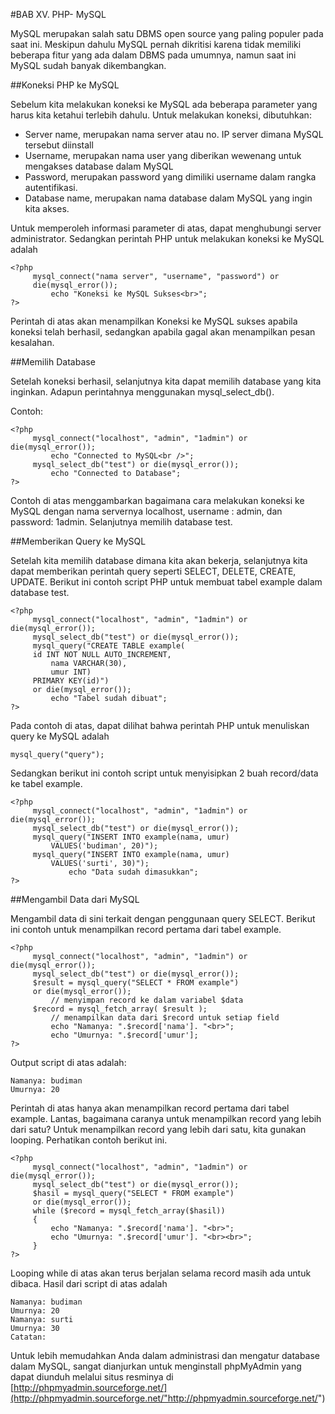 #BAB XV. PHP- MySQL

MySQL merupakan salah satu DBMS open source yang paling populer pada saat ini. Meskipun
dahulu MySQL pernah dikritisi karena tidak memiliki beberapa fitur yang ada dalam DBMS pada
umumnya, namun saat ini MySQL sudah banyak dikembangkan.

##Koneksi PHP ke MySQL

Sebelum kita melakukan koneksi ke MySQL ada beberapa parameter yang harus kita ketahui
terlebih dahulu. Untuk melakukan koneksi, dibutuhkan:

* Server name, merupakan nama server atau no. IP server dimana MySQL tersebut diinstall
* Username, merupakan nama user yang diberikan wewenang untuk mengakses database dalam MySQL
* Password, merupakan password yang dimiliki username dalam rangka autentifikasi.
* Database name, merupakan nama database dalam MySQL yang ingin kita akses.

Untuk memperoleh informasi parameter di atas, dapat menghubungi server administrator.
Sedangkan perintah PHP untuk melakukan koneksi ke MySQL adalah

```
<?php
	 mysql_connect("nama server", "username", "password") or
	 die(mysql_error());
		 echo "Koneksi ke MySQL Sukses<br>";
?>
```

Perintah di atas akan menampilkan Koneksi ke MySQL sukses apabila koneksi telah berhasil,
sedangkan apabila gagal akan menampilkan pesan kesalahan.

##Memilih Database

Setelah koneksi berhasil, selanjutnya kita dapat memilih database yang kita inginkan. Adapun
perintahnya menggunakan mysql_select_db().

Contoh:

```
<?php
	 mysql_connect("localhost", "admin", "1admin") or die(mysql_error());
		 echo "Connected to MySQL<br />";
	 mysql_select_db("test") or die(mysql_error());
		 echo "Connected to Database";
?>
```

Contoh di atas menggambarkan bagaimana cara melakukan koneksi ke MySQL dengan nama
servernya localhost, username : admin, dan password: 1admin. Selanjutnya memilih
database test.

##Memberikan Query ke MySQL

Setelah kita memilih database dimana kita akan bekerja, selanjutnya kita dapat memberikan
perintah query seperti SELECT, DELETE, CREATE, UPDATE. Berikut ini contoh script PHP
untuk membuat tabel example dalam database test.

```
<?php
	 mysql_connect("localhost", "admin", "1admin") or die(mysql_error());
	 mysql_select_db("test") or die(mysql_error());
	 mysql_query("CREATE TABLE example(
	 id INT NOT NULL AUTO_INCREMENT,
		 nama VARCHAR(30),
		 umur INT)
	 PRIMARY KEY(id)")
	 or die(mysql_error());
		 echo "Tabel sudah dibuat";
?>
```

Pada contoh di atas, dapat dilihat bahwa perintah PHP untuk menuliskan query ke MySQL
adalah

```
mysql_query("query");
```

Sedangkan berikut ini contoh script untuk menyisipkan 2 buah record/data ke tabel example.

```
<?php
	 mysql_connect("localhost", "admin", "1admin") or die(mysql_error());
	 mysql_select_db("test") or die(mysql_error());
	 mysql_query("INSERT INTO example(nama, umur)
		 VALUES('budiman', 20)");
	 mysql_query("INSERT INTO example(nama, umur)
		 VALUES('surti', 30)");
			 echo "Data sudah dimasukkan";
?>
```

##Mengambil Data dari MySQL

Mengambil data di sini terkait dengan penggunaan query SELECT. Berikut ini contoh untuk
menampilkan record pertama dari tabel example.

```
<?php
	 mysql_connect("localhost", "admin", "1admin") or die(mysql_error());
	 mysql_select_db("test") or die(mysql_error());
	 $result = mysql_query("SELECT * FROM example")
	 or die(mysql_error());
		 // menyimpan record ke dalam variabel $data
	 $record = mysql_fetch_array( $result );
		 // menampilkan data dari $record untuk setiap field
		 echo "Namanya: ".$record['nama']. "<br>";
		 echo "Umurnya: ".$record['umur'];
?>
```

Output script di atas adalah:

```
Namanya: budiman
Umurnya: 20
```

Perintah di atas hanya akan menampilkan record pertama dari tabel example. Lantas,
bagaimana caranya untuk menampilkan record yang lebih dari satu?
Untuk menampilkan record yang lebih dari satu, kita gunakan looping. Perhatikan contoh berikut
ini.

```
<?php
	 mysql_connect("localhost", "admin", "1admin") or die(mysql_error());
	 mysql_select_db("test") or die(mysql_error());
	 $hasil = mysql_query("SELECT * FROM example")
	 or die(mysql_error());
	 while ($record = mysql_fetch_array($hasil))
	 {
		 echo "Namanya: ".$record['nama']. "<br>";
		 echo "Umurnya: ".$record['umur']. "<br><br>";
	 }
?>
```

Looping while di atas akan terus berjalan selama record masih ada untuk dibaca. Hasil dari script
di atas adalah

```
Namanya: budiman
Umurnya: 20
Namanya: surti
Umurnya: 30
Catatan:
```

Untuk lebih memudahkan Anda dalam administrasi dan mengatur database dalam MySQL,
sangat dianjurkan untuk menginstall phpMyAdmin yang dapat diunduh melalui situs resminya di
[http://phpmyadmin.sourceforge.net/](http://phpmyadmin.sourceforge.net/"http://phpmyadmin.sourceforge.net/")

